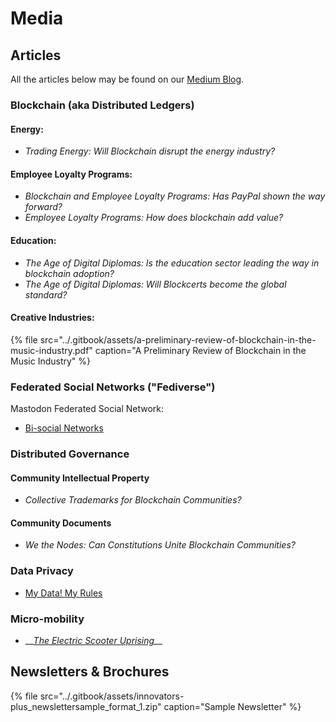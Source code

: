 # Media

## Articles

All the articles below may be found on our [Medium Blog](https://medium.com/@ledgerback).

### Blockchain \(aka Distributed Ledgers\)

#### Energy:

* _Trading Energy: Will Blockchain disrupt the energy industry?_

#### Employee Loyalty Programs:

* _Blockchain and Employee Loyalty Programs: Has PayPal shown the way forward?_
* _Employee Loyalty Programs: How does blockchain add value?_

#### Education:

* _The Age of Digital Diplomas: Is the education sector leading the way in blockchain adoption?_
* _The Age of Digital Diplomas: Will Blockcerts become the global standard?_

#### Creative Industries:

{% file src="../.gitbook/assets/a-preliminary-review-of-blockchain-in-the-music-industry.pdf" caption="A Preliminary Review of Blockchain in the Music Industry" %}

### Federated Social Networks \("Fediverse"\)

Mastodon Federated Social Network:

* [Bi-social Networks](https://medium.com/amalgam-ledgerback/article-3-bi-social-networks-bbafcc272e1?source=collection_home---6------4-----------------------)

### Distributed Governance

#### Community Intellectual Property

* _Collective Trademarks for Blockchain Communities?_

#### Community Documents

* _We the Nodes: Can Constitutions Unite Blockchain Communities?_

### Data Privacy

* [My Data! My Rules](https://medium.com/the-backers/my-data-my-rules-60890ffa0e56)

### Micro-mobility

* \_\_[_The Electric Scooter Uprising_](https://medium.com/amalgam-ledgerback/article-5-the-electric-scooter-uprising-736e3c2ba065?source=collection_home---6------3-----------------------)\_\_

## Newsletters & Brochures

{% file src="../.gitbook/assets/innovators-plus\_newslettersample\_format\_1.zip" caption="Sample Newsletter" %}



